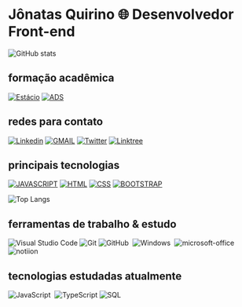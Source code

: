 # Jônatas Quirino 🌐 Desenvolvedor Front-end 

![GitHub stats](https://github-readme-stats.vercel.app/api?username=ojonatasquirino&show_icons=false&theme=transparent)

## formação acadêmica

[![Estácio](https://img.shields.io/badge/faculdade-estacio-blue?style=for-the-badge&logo=estacio&logoColor=blue)](https://linktr.ee/ojonatasquirino)
[![ADS](https://img.shields.io/badge/ADS-4ºsemestre-transparent?style=for-the-badge&logo=estacio&logoColor=blue)](https://linktr.ee/ojonatasquirino)


## redes para contato

[![Linkedin](https://img.shields.io/badge/LinkedIn-0077B5?style=for-the-badge&logo=linkedin&logoColor=white)](https://www.linkedin.com/in/jonatasquirino/)
[![GMAIL](https://img.shields.io/badge/Gmail-D14836?style=for-the-badge&logo=gmail&logoColor=white)](mailto:quirinoj02@gmail.com)
[![Twitter](https://img.shields.io/badge/Twitter-1DA1F2?style=for-the-badge&logo=twitter&logoColor=white)](https://twitter.com/ojonatasquirino)
[![Linktree](https://img.shields.io/badge/linktree-39E09B?style=for-the-badge&logo=linktree&logoColor=white)](https://linktr.ee/ojonatasquirino)

 ## principais tecnologias


[![JAVASCRIPT](https://img.shields.io/badge/JavaScript-F7DF1E?style=for-the-badge&logo=javascript&logoColor=black)]()
[![HTML](https://img.shields.io/badge/HTML5-E34F26?style=for-the-badge&logo=html5&logoColor=white)]()
[![CSS](https://img.shields.io/badge/CSS3-1572B6?style=for-the-badge&logo=css3&logoColor=white)]()
[![BOOTSTRAP](https://img.shields.io/badge/Bootstrap-563D7C?style=for-the-badge&logo=bootstrap&logoColor=white)]()

![Top Langs](https://github-readme-stats.vercel.app/api/top-langs/?username=ojonatasquirino&hide_progress=trueicons=true&theme=transparent)


## ferramentas de trabalho & estudo

![Visual Studio Code](https://img.shields.io/badge/-Visual%20Studio%20Code-0D1117?style=for-the-badge&logo=visual-studio-code&logoColor=007ACC&labelColor=0D1117)
![Git](https://img.shields.io/badge/-Git-0D1117?style=for-the-badge&logo=git&labelColor=0D1117)
![GitHub](https://img.shields.io/badge/-GitHub-0D1117?style=for-the-badge&logo=github&labelColor=0D1117)&nbsp;
![Windows](https://img.shields.io/badge/-Windows-0D1117?style=for-the-badge&logo=windows&labelColor=0D1117)&nbsp;
![microsoft-office](https://img.shields.io/badge/-microsoft_office-0D1117?style=for-the-badge&logo=microsoft-office&labelColor=0D1117)&nbsp;
![notiion](https://img.shields.io/badge/Notion-0D1117?style=for-the-badge&logo=notion&logoColor=white)



  
## tecnologias estudadas atualmente
![JavaScript](https://img.shields.io/badge/-JavaScript-0D1117?style=for-the-badge&logo=javascript&labelColor=0D1117&textColor=0D1117)&nbsp;
![TypeScript](https://img.shields.io/badge/TypeScript-0D1117?style=for-the-badge&logo=typescript&logoColor=white)
![SQL](https://img.shields.io/badge/PostgreSQL-0D1117?style=for-the-badge&logo=postgresql&logoColor=white)







